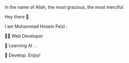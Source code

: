 In the name of Allah, the most gracious, the most merciful.

Hey there 👋 

I am Mohammad Hosein Feizi :

👨‍💻 Web Developer

🤖 Learning AI ...


🍹 Develop. Enjoy!
